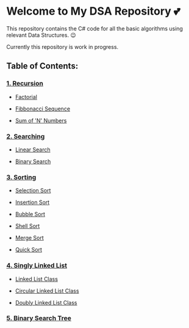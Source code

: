 # Welcome to My DSA Repository :two_hearts:

This repository contains the C# code for all the basic algorithms using relevant Data Structures. :wink:

Currently this repository is work in progress.

## Table of Contents:

### [1. Recursion](/1.%20Recursion/)

- [Factorial](/1.%20Recursion/Factorial/Program.cs)

- [Fibbonacci Sequence](/1.%20Recursion/Fibbonacci%20Sequence/Program.cs)

- [Sum of 'N' Numbers](/1.%20Recursion/Sum-Of-N-Numbers/Program.cs)

### [2. Searching](/2.%20Searching/)

- [Linear Search](/2.%20Searching/LinearSearch/Program.cs)

- [Binary Search](/2.%20Searching/BinarySearch/Program.cs)

### [3. Sorting](/3.%20Sorting/)

- [Selection Sort](/3.%20Sorting/Selection%20Sort/Program.cs)

- [Insertion Sort](/3.%20Sorting/Insertion%20Sort/Program.cs)

- [Bubble Sort](/3.%20Sorting/Bubble%20Sort/Program.cs)

- [Shell Sort](/3.%20Sorting/Shell%20Sort/Program.cs)

- [Merge Sort](/3.%20Sorting/Merge%20Sort/Program.cs)

- [Quick Sort](/3.%20Sorting/Quick%20Sort/Program.cs)

### [4. Singly Linked List](/4.%20Linked%20Lists/)

- [Linked List Class](/4.%20Linked%20Lists/1.%20Linked%20Lists/Linked%20List.cs)

- [Circular Linked List Class](/4.%20Linked%20Lists/2.%20Circular%20Linked%20Lists/Linked%20List.cs)

- [Doubly Linked List Class](/4.%20Linked%20Lists/3.%20Doubly%20Linked%20Lists/Linked%20List.cs)

### [5. Binary Search Tree](/5.%20Trees/Binary%20Search%20Tree/BinarySearchTree.cs)